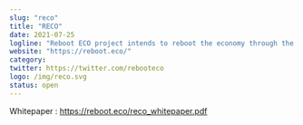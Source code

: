```yaml
---
slug: "reco"
title: "RECO"
date: 2021-07-25
logline: "Reboot ECO project intends to reboot the economy through the distribution of RECO Tokens via B2B & B2C invoices. Solana blockchain has been chosen as it's solving the scalability trilemma."
website: "https://reboot.eco/"
category:
twitter: https://twitter.com/rebooteco
logo: /img/reco.svg
status: open
---
```


Whitepaper : https://reboot.eco/reco_whitepaper.pdf
